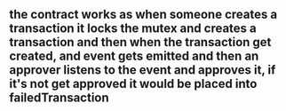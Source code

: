 ## the contract works as when someone creates a transaction it locks the mutex and creates a transaction and then when the transaction get created, and event gets emitted and then an approver listens to the event and approves it, if it's not get approved it would be placed into failedTransaction
